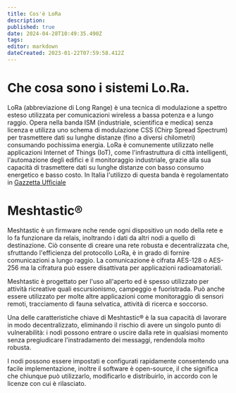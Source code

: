 ```yaml
---
title: Cos'è LoRa
description: 
published: true
date: 2024-04-28T10:49:35.490Z
tags: 
editor: markdown
dateCreated: 2023-01-22T07:59:58.412Z
---
```


# Che cosa sono i sistemi Lo.Ra.
LoRa (abbreviazione di Long Range) è una tecnica di modulazione a spettro esteso utilizzata per comunicazioni wireless a bassa potenza e a lungo raggio. Opera nella banda ISM (industriale, scientifica e medica) senza licenza e utilizza uno schema di modulazione CSS (Chirp Spread Spectrum) per trasmettere dati su lunghe distanze (fino a diversi chilometri) consumando pochissima energia. 
LoRa è comunemente utilizzato nelle applicazioni Internet of Things (IoT), come l'infrastruttura di città intelligenti, l'automazione degli edifici e il monitoraggio industriale, grazie alla sua capacità di trasmettere dati su lunghe distanze con basso consumo energetico e basso costo.
In Italia l'utilizzo di questa banda è regolamentato in [Gazzetta Ufficiale](https://www.gazzettaufficiale.it/atto/serie_generale/caricaArticolo?art.versione=1&art.idGruppo=0&art.flagTipoArticolo=1&art.codiceRedazionale=05A00705&art.idArticolo=1&art.idSottoArticolo=1&art.idSottoArticolo1=10&art.dataPubblicazioneGazzetta=2005-02-12&art.progressivo=0)

# Meshtastic®

Meshtastic è un firmware nche rende ogni dispositivo un nodo della rete e lo fa funzionare da relais, inoltrando i dati da altri nodi a quello di destinazione. Ciò consente di creare una rete robusta e decentralizzata che, sfruttando l'efficienza del protocollo LoRa, è in grado di fornire comunicazioni a lungo raggio. La comunicazione è cifrata AES-128 o AES-256 ma la cifratura può essere disattivata per applicazioni radioamatoriali.

Meshtastic è progettato per l'uso all'aperto ed è spesso utilizzato per attività ricreative quali escursionismo, campeggio e fuoristrada. Può anche essere utilizzato per molte altre applicazioni come monitoraggio di sensori remoti, tracciamento di fauna selvatica, attività di ricerca e soccorso.

Una delle caratteristiche chiave di Meshtastic® è la sua capacità di lavorare in modo decentralizzato, eliminando il rischio di avere un singolo punto di vulnerabilità: i nodi possono entrare o uscire dalla rete in qualsiasi momento senza pregiudicare l'instradamento dei messaggi, rendendola molto robusta.

I nodi possono essere impostati e configurati rapidamente consentendo una facile implementazione, inoltre il software è open-source, il che significa che chiunque può utilizzarlo, modificarlo e distribuirlo, in accordo con le licenze con cui è rilasciato.

